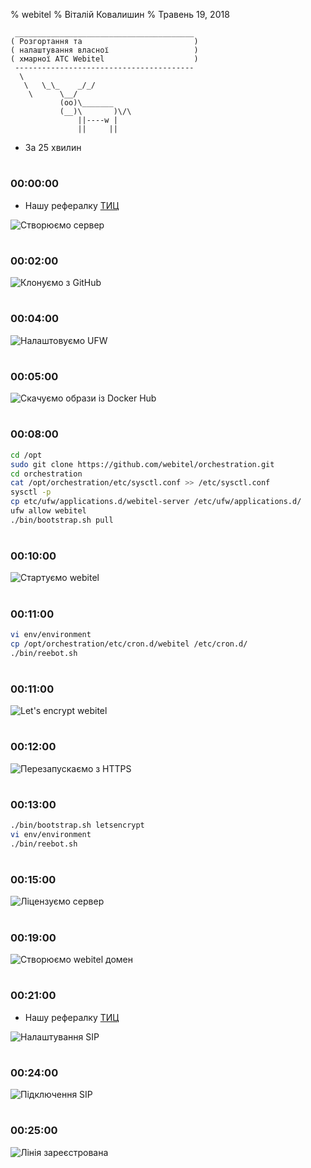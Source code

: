 % webitel
% Віталій Ковалишин
% Травень 19, 2018


~~~~~~~~~~~~~~~~~~~~~~~~~~~~~~~~~~~~~~~~~~ {.textinfo}
 ________________________________________
( Розгортання та                         )
( налаштування власної                   )
( хмарної АТС Webitel                    )
 ----------------------------------------
  \
   \   \_\_    _/_/
    \      \__/
           (oo)\_______
           (__)\       )\/\
               ||----w |
               ||     ||
~~~~~~~~~~~~~~~~~~~~~~~~~~~~~~~~~~~~~~~~~~~~

- За 25 хвилин

#
### 00:00:00 
 - Нашу рефералку [ТИЦ](https://m.do.co/c/e56e7c26e8f3)

![Створюємо сервер](res/do-create.gif)

#
### 00:02:00 
![Клонуємо з GitHub](res/git-clone.gif)

#
### 00:04:00 
![Налаштовуємо UFW](res/ufw.gif)

#
### 00:05:00 
![Скачуємо образи із Docker Hub](res/images.gif)

#
### 00:08:00

~~~~~~~~~~~~~~~~~~~~~~~~~~~~~~~~~~~~~~~~~~ {.bash .numberLines}
cd /opt
sudo git clone https://github.com/webitel/orchestration.git
cd orchestration
cat /opt/orchestration/etc/sysctl.conf >> /etc/sysctl.conf
sysctl -p
cp etc/ufw/applications.d/webitel-server /etc/ufw/applications.d/
ufw allow webitel
./bin/bootstrap.sh pull
~~~~~~~~~~~~~~~~~~~~~~~~~~~~~~~~~~~~~~~~~~~~

#
### 00:10:00 
![Стартуємо webitel](res/up.gif)

#
### 00:11:00
~~~~~~~~~~~~~~~~~~~~~~~~~~~~~~~~~~~~~~~~~~ {.bash .numberLines}
vi env/environment
cp /opt/orchestration/etc/cron.d/webitel /etc/cron.d/
./bin/reebot.sh
~~~~~~~~~~~~~~~~~~~~~~~~~~~~~~~~~~~~~~~~~~~~

#
### 00:11:00 
![Let's encrypt webitel](res/letsencrypt.gif)

#
### 00:12:00 
![Перезапускаємо з HTTPS](res/reboot.gif)

#
### 00:13:00
~~~~~~~~~~~~~~~~~~~~~~~~~~~~~~~~~~~~~~~~~~ {.bash .numberLines}
./bin/bootstrap.sh letsencrypt
vi env/environment
./bin/reebot.sh
~~~~~~~~~~~~~~~~~~~~~~~~~~~~~~~~~~~~~~~~~~~~

#
### 00:15:00 
![Ліцензуємо сервер](res/lic.gif)

#
### 00:19:00 
![Створюємо webitel домен](res/domain.png)

#
### 00:21:00 
 - Нашу рефералку [ТИЦ](https://zadarma.com/?ref=0c6f2237dab98e500eeb8fb8a1d63d80)

![Налаштування SIP](res/zadarma.png)

#
### 00:24:00 

![Підключення SIP](res/gw.png)

#
### 00:25:00 

![Лінія зареєстрована](res/gw-up.png)

